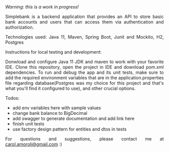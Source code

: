 <html>

<body align="justify" > 
<em>Warning: this is a work in progress!</em>

Simplebank is a backend application that provides an API to store basic bank accounts and users that can access them via authentication and authorization. 

Technologies used:
Java 11,
Maven,
Spring Boot,
Junit and Mockito,
H2,
Postgres

<p>Instructions for local testing and development:</p>  Donwload and configure Java 11 JDK and maven to work with your favorite IDE. 
Clone this repository, open the project in IDE and download pom.xml dependencies. To run and debug the app and its unit tests, make sure to add the required environment variables that are in the application.properties file regarding database(Postgres was my choice for this project and that's what you'll find it configured to use), and other crucial options.

Todos: 
- add env variables here with sample values
- change bank balance to BigDecimal
- add swagger to generate documentation and add link here
- finish unit tests
- use factory design pattern for entities and dtos in tests

For questions and suggestions, please contact me at carol.amoroli@gmail.com :)
</body>
</html>



